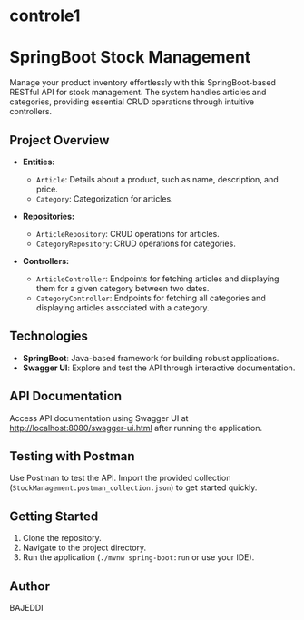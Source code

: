 # controle1
# SpringBoot Stock Management

Manage your product inventory effortlessly with this SpringBoot-based RESTful API for stock management. The system handles articles and categories, providing essential CRUD operations through intuitive controllers.

## Project Overview

- **Entities:**
  - `Article`: Details about a product, such as name, description, and price.
  - `Category`: Categorization for articles.

- **Repositories:**
  - `ArticleRepository`: CRUD operations for articles.
  - `CategoryRepository`: CRUD operations for categories.

- **Controllers:**
  - `ArticleController`: Endpoints for fetching articles and displaying them for a given category between two dates.
  - `CategoryController`: Endpoints for fetching all categories and displaying articles associated with a category.

## Technologies

- **SpringBoot**: Java-based framework for building robust applications.
- **Swagger UI**: Explore and test the API through interactive documentation.

## API Documentation

Access API documentation using Swagger UI at [http://localhost:8080/swagger-ui.html](http://localhost:8080/swagger-ui.html) after running the application.

## Testing with Postman

Use Postman to test the API. Import the provided collection (`StockManagement.postman_collection.json`) to get started quickly.

## Getting Started

1. Clone the repository.
2. Navigate to the project directory.
3. Run the application (`./mvnw spring-boot:run` or use your IDE).

## Author 
BAJEDDI
